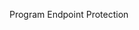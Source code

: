 <Token xmlns:xlink="http://www.w3.org/1999/xlink">Program Endpoint Protection</Token>

<!--HONumber=Jun16_HO4-->


